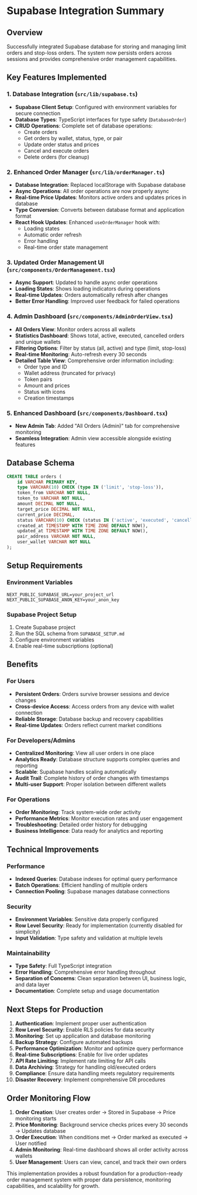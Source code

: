 # Supabase Integration Summary

## Overview

Successfully integrated Supabase database for storing and managing limit orders and stop-loss orders. The system now persists orders across sessions and provides comprehensive order management capabilities.

## Key Features Implemented

### 1. Database Integration (`src/lib/supabase.ts`)
- **Supabase Client Setup**: Configured with environment variables for secure connection
- **Database Types**: TypeScript interfaces for type safety (`DatabaseOrder`)
- **CRUD Operations**: Complete set of database operations:
  - Create orders
  - Get orders by wallet, status, type, or pair
  - Update order status and prices
  - Cancel and execute orders
  - Delete orders (for cleanup)

### 2. Enhanced Order Manager (`src/lib/orderManager.ts`)
- **Database Integration**: Replaced localStorage with Supabase database
- **Async Operations**: All order operations are now properly async
- **Real-time Price Updates**: Monitors active orders and updates prices in database
- **Type Conversion**: Converts between database format and application format
- **React Hook Updates**: Enhanced `useOrderManager` hook with:
  - Loading states
  - Automatic order refresh
  - Error handling
  - Real-time order state management

### 3. Updated Order Management UI (`src/components/OrderManagement.tsx`)
- **Async Support**: Updated to handle async order operations
- **Loading States**: Shows loading indicators during operations
- **Real-time Updates**: Orders automatically refresh after changes
- **Better Error Handling**: Improved user feedback for failed operations

### 4. Admin Dashboard (`src/components/AdminOrderView.tsx`)
- **All Orders View**: Monitor orders across all wallets
- **Statistics Dashboard**: Shows total, active, executed, cancelled orders and unique wallets
- **Filtering Options**: Filter by status (all, active) and type (limit, stop-loss)
- **Real-time Monitoring**: Auto-refresh every 30 seconds
- **Detailed Table View**: Comprehensive order information including:
  - Order type and ID
  - Wallet address (truncated for privacy)
  - Token pairs
  - Amount and prices
  - Status with icons
  - Creation timestamps

### 5. Enhanced Dashboard (`src/components/Dashboard.tsx`)
- **New Admin Tab**: Added "All Orders (Admin)" tab for comprehensive monitoring
- **Seamless Integration**: Admin view accessible alongside existing features

## Database Schema

```sql
CREATE TABLE orders (
    id VARCHAR PRIMARY KEY,
    type VARCHAR(10) CHECK (type IN ('limit', 'stop-loss')),
    token_from VARCHAR NOT NULL,
    token_to VARCHAR NOT NULL,
    amount DECIMAL NOT NULL,
    target_price DECIMAL NOT NULL,
    current_price DECIMAL,
    status VARCHAR(10) CHECK (status IN ('active', 'executed', 'cancelled', 'expired')),
    created_at TIMESTAMP WITH TIME ZONE DEFAULT NOW(),
    updated_at TIMESTAMP WITH TIME ZONE DEFAULT NOW(),
    pair_address VARCHAR NOT NULL,
    user_wallet VARCHAR NOT NULL
);
```

## Setup Requirements

### Environment Variables
```env
NEXT_PUBLIC_SUPABASE_URL=your_project_url
NEXT_PUBLIC_SUPABASE_ANON_KEY=your_anon_key
```

### Supabase Project Setup
1. Create Supabase project
2. Run the SQL schema from `SUPABASE_SETUP.md`
3. Configure environment variables
4. Enable real-time subscriptions (optional)

## Benefits

### For Users
- **Persistent Orders**: Orders survive browser sessions and device changes
- **Cross-device Access**: Access orders from any device with wallet connection
- **Reliable Storage**: Database backup and recovery capabilities
- **Real-time Updates**: Orders reflect current market conditions

### For Developers/Admins
- **Centralized Monitoring**: View all user orders in one place
- **Analytics Ready**: Database structure supports complex queries and reporting
- **Scalable**: Supabase handles scaling automatically
- **Audit Trail**: Complete history of order changes with timestamps
- **Multi-user Support**: Proper isolation between different wallets

### For Operations
- **Order Monitoring**: Track system-wide order activity
- **Performance Metrics**: Monitor execution rates and user engagement
- **Troubleshooting**: Detailed order history for debugging
- **Business Intelligence**: Data ready for analytics and reporting

## Technical Improvements

### Performance
- **Indexed Queries**: Database indexes for optimal query performance
- **Batch Operations**: Efficient handling of multiple orders
- **Connection Pooling**: Supabase manages database connections

### Security
- **Environment Variables**: Sensitive data properly configured
- **Row Level Security**: Ready for implementation (currently disabled for simplicity)
- **Input Validation**: Type safety and validation at multiple levels

### Maintainability
- **Type Safety**: Full TypeScript integration
- **Error Handling**: Comprehensive error handling throughout
- **Separation of Concerns**: Clean separation between UI, business logic, and data layer
- **Documentation**: Complete setup and usage documentation

## Next Steps for Production

1. **Authentication**: Implement proper user authentication
2. **Row Level Security**: Enable RLS policies for data security
3. **Monitoring**: Set up application and database monitoring
4. **Backup Strategy**: Configure automated backups
5. **Performance Optimization**: Monitor and optimize query performance
6. **Real-time Subscriptions**: Enable for live order updates
7. **API Rate Limiting**: Implement rate limiting for API calls
8. **Data Archiving**: Strategy for handling old/executed orders
9. **Compliance**: Ensure data handling meets regulatory requirements
10. **Disaster Recovery**: Implement comprehensive DR procedures

## Order Monitoring Flow

1. **Order Creation**: User creates order → Stored in Supabase → Price monitoring starts
2. **Price Monitoring**: Background service checks prices every 30 seconds → Updates database
3. **Order Execution**: When conditions met → Order marked as executed → User notified
4. **Admin Monitoring**: Real-time dashboard shows all order activity across wallets
5. **User Management**: Users can view, cancel, and track their own orders

This implementation provides a robust foundation for a production-ready order management system with proper data persistence, monitoring capabilities, and scalability for growth.
